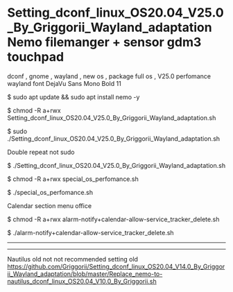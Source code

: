 # Setting_dconf_linux_OS20.04_V25.0_By_Griggorii_Wayland_adaptation Nemo filemanger + sensor gdm3 touchpad
dconf , gnome , wayland , new os , package full os , V25.0 perfomance wayland font DejaVu Sans Mono Bold 11

$ sudo apt update && sudo apt install nemo -y

$ chmod -R a+rwx Setting_dconf_linux_OS20.04_V25.0_By_Griggorii_Wayland_adaptation.sh

$ sudo ./Setting_dconf_linux_OS20.04_V25.0_By_Griggorii_Wayland_adaptation.sh

Double repeat not sudo

$ ./Setting_dconf_linux_OS20.04_V25.0_By_Griggorii_Wayland_adaptation.sh

$ chmod -R a+rwx special_os_perfomance.sh

$ ./special_os_perfomance.sh

Calendar section menu office

$ chmod -R a+rwx alarm-notify+calendar-allow-service_tracker_delete.sh

$ ./alarm-notify+calendar-allow-service_tracker_delete.sh

_____________________________________________________________________________________________________________________________________

_______________________________________________________________________________________________________________________________________

Nautilus old not not recommended setting old  https://github.com/Griggorii/Setting_dconf_linux_OS20.04_V14.0_By_Griggorii_Wayland_adaptation/blob/master/Replace_nemo-to-nautilus_dconf_linux_OS20.04_V10.0_By_Griggorii.sh
